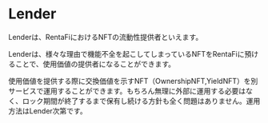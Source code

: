# Lender

Lenderは、RentaFiにおけるNFTの流動性提供者といえます。

Lenderは、様々な理由で機能不全を起こしてしまっているNFTをRentaFiに預けることで、使用価値の提供者になることができます。

使用価値を提供する際に交換価値を示すNFT（OwnershipNFT,YieldNFT）を別サービスで運用することができます。もちろん無理に外部に運用する必要はなく、ロック期間が終了するまで保有し続ける方針も全く問題はありません。運用方法はLender次第です。
